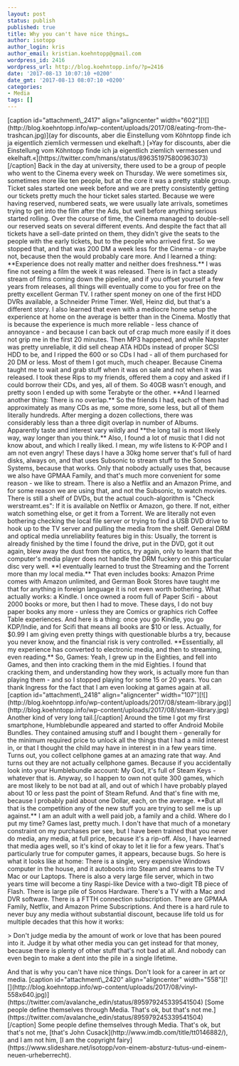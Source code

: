 ```yaml
---
layout: post
status: publish
published: true
title: Why you can't have nice things…
author: isotopp
author_login: kris
author_email: kristian.koehntopp@gmail.com
wordpress_id: 2416
wordpress_url: http://blog.koehntopp.info/?p=2416
date: '2017-08-13 10:07:10 +0200'
date_gmt: '2017-08-13 08:07:10 +0200'
categories:
- Media
tags: []
---
```

<p>[caption id="attachment\_2417" align="aligncenter" width="602"][![](http://blog.koehntopp.info/wp-content/uploads/2017/08/eating-from-the-trashcan.jpg)](ay for discounts, aber die Einstellung vom Köhntopp finde ich ja eigentlich ziemlich vermessen und ekelhaft.) [»Yay for discounts, aber die Einstellung vom Köhntopp finde ich ja eigentlich ziemlich vermessen und ekelhaft.«](https://twitter.com/hmans/status/896351975800963073)[/caption] Back in the day at university, there used to be a group of people who went to the Cinema every week on Thursday. We were sometimes six, sometimes more like ten people, but at the core it was a pretty stable group. Ticket sales started one week before and we are pretty consistently getting our tickets pretty much the hour ticket sales started. <!--more-->Because we were having reserved, numbered seats, we were usually late arrivals, sometimes trying to get into the film after the Ads, but well before anything serious started rolling. Over the course of time, the Cinema managed to double-sell our reserved seats on several different events. And despite the fact that all tickets have a sell-date printed on them, they didn't give the seats to the people with the early tickets, but to the people who arrived first. So we stopped that, and that was 200 DM a week less for the Cinema - or maybe not, because then the would probably care more. And I learned a thing: **Experience does not really matter and neither does freshness.** I was fine not seeing a film the week it was released. There is in fact a steady stream of films coming down the pipeline, and if you offset yourself a few years from releases, all things will eventually come to you for free on the pretty excellent German TV. I rather spent money on one of the first HDD DVRs available, a Schneider Prime Timer. Well, Heinz did, but that's a different story. I also learned that even with a mediocre home setup the experience at home on the average is better than in the Cinema. Mostly that is because the experience is much more reliable - less chance of annoyance - and because I can back out of crap much more easily if it does not grip me in the first 20 minutes. Then MP3 happened, and while Napster was pretty unreliable, it did sell cheap ATA HDDs instead of proper SCSI HDD to be, and I ripped the 600 or so CDs I had - all of them purchased for 20 DM or less. Most of them I got much, much cheaper. Because Cinema taught me to wait and grab stuff when it was on sale and not when it was released. I took these Rips to my friends, offered them a copy and asked if I could borrow their CDs, and yes, all of them. So 40GB wasn't enough, and pretty soon I ended up with some Terabyte or the other. **And I learned another thing: There is no overlap.** So the friends I had, each of them had approximately as many CDs as me, some more, some less, but all of them literally hundreds. After merging a dozen collections, there was considerably less than a three digit overlap in number of Albums. Apparently taste and interest vary wildly and **the long tail is most likely way, way longer than you think.** Also, I found a lot of music that I did not know about, and which I really liked. I mean, my wife listens to K-POP and I am not even angry! These days I have a 30kg home server that's full of hard disks, always on, and that uses Subsonic to stream stuff to the Sonos Systems, because that works. Only that nobody actually uses that, because we also have GPMAA Family, and that's much more convenient for some reason - we like to stream. There is also a Netflix and an Amazon Prime, and for some reason we are using that, and not the Subsonic, to watch movies. There is still a shelf of DVDs, but the actual couch-algorithm is "Check werstreamt.es": If it is available on Netflix or Amazon, go there. If not, either watch something else, or get it from a Torrent. We are literally not even bothering checking the local file server or trying to find a USB DVD drive to hook up to the TV server and pulling the media from the shelf. General DRM and optical media unreliability features big in this: Usually, the torrent is already finished by the time I found the drive, put in the DVD, got it out again, blew away the dust from the optics, try again, only to learn that the computer's media player does not handle the DRM fuckery on this particular disc very well. **I eventually learned to trust the Streaming and the Torrent more than my local media.** That even includes books: Amazon Prime comes with Amazon unlimited, and German Book Stores have taught me that for anything in foreign language it is not even worth bothering. What actually works: a Kindle. I once owned a room full of Paper Scifi - about 2000 books or more, but then I had to move. These days, I do not buy paper books any more - unless they are Comics or graphics rich Coffee Table experiences. And here is a thing: once you go Kindle, you go KDP/Indie, and for Scifi that means all books are $10 or less. Actually, for $0.99 I am giving even pretty things with questionable blurbs a try, because you never know, and the financial risk is very controlled. **Essentially, all my experience has converted to electronic media, and then to streaming, even reading.** So, Games: Yeah, I grew up in the Eighties, and fell into Games, and then into cracking them in the mid Eighties. I found that cracking them, and understanding how they work, is actually more fun than playing them - and so I stopped playing for some 15 or 20 years. You can thank Ingress for the fact that I am even looking at games again at all. [caption id="attachment\_2418" align="aligncenter" width="107"][![](http://blog.koehntopp.info/wp-content/uploads/2017/08/steam-library.jpg)](http://blog.koehntopp.info/wp-content/uploads/2017/08/steam-library.jpg) Another kind of very long tail.[/caption] Around the time I got my first smartphone, Humblebundle appeared and started to offer Android Mobile Bundles. They contained amusing stuff and I bought them - generally for the minimum required price to unlock all the things that I had a mild interest in, or that I thought the child may have in interest in in a few years time. Turns out, you collect cellphone games at an amazing rate that way. And turns out they are not actually cellphone games. Because if you accidentally look into your Humblebundle account: My God, it's full of Steam Keys - whatever that is. Anyway, so I happen to own not quite 300 games, which are most likely to be not bad at all, and out of which I have probably played about 10 or less past the point of Steam Refund. And that's fine with me, because I probably paid about one Dollar, each, on the average. **But all that is the competition any of the new stuff you are trying to sell me is up against.** I am an adult with a well paid job, a family and a child. Where do I put my time? Games last, pretty much. I don't have that much of a monetary constraint on my purchases per see, but I have been trained that you never do media, any media, at full price, because it's a rip-off. Also, I have learned that media ages well, so it's kind of okay to let it lie for a few years. That's particularly true for computer games, it appears, because bugs. So here is what it looks like at home: There is a single, very expensive Windows computer in the house, and it autoboots into Steam and streams to the TV Mac or our Laptops. There is also a very large file server, which in two years time will become a tiny Raspi-like Device with a two-digit TB piece of Flash. There is large pile of Sonos Hardware. There's a TV with a Mac and DVR software. There is a FTTH connection subscription. There are GPMAA Family, Netflix, and Amazon Prime Subscriptions. And there is a hard rule to never buy any media without substantial discount, because life told us for multiple decades that this how it works:</p>
<p>> Don't judge media by the amount of work or love that has been poured into it. Judge it by what other media you can get instead for that money, because there is plenty of other stuff that's not bad at all. And nobody can even begin to make a dent into the pile in a single lifetime.</p>
<p> And that is why you can't have nice things. Don't look for a career in art or media. [caption id="attachment\_2420" align="aligncenter" width="558"][![](http://blog.koehntopp.info/wp-content/uploads/2017/08/vinyl-558x640.jpg)](https://twitter.com/avalanche_edin/status/895979245339541504) [Some people define themselves through Media. That's ok, but that's not me.](https://twitter.com/avalanche_edin/status/895979245339541504)[/caption] Some people define themselves through Media. That's ok, but that's not me, [that's John Cusack](http://www.imdb.com/title/tt0146882/), and I am not him, [I am the copyright fairy](https://www.slideshare.net/isotopp/von-einem-absturz-tutus-und-einem-neuen-urheberrecht).</p>
